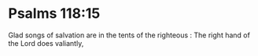 # Psalms 118:15

Glad songs of salvation are in the tents of the righteous : The right hand of the Lord does valiantly,
